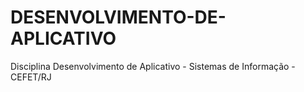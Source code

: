 # DESENVOLVIMENTO-DE-APLICATIVO
 Disciplina Desenvolvimento de Aplicativo - Sistemas de Informação - CEFET/RJ
